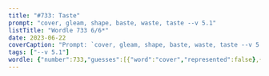```yaml
---
title: "#733: Taste"
prompt: "cover, gleam, shape, baste, waste, taste --v 5.1"
listTitle: "Wordle 733 6/6*"
date: 2023-06-22
coverCaption: "Prompt: `cover, gleam, shape, baste, waste, taste --v 5.1`"
tags: ["--v 5.1"]
wordle: {"number":733,"guesses":[{"word":"cover","represented":false},{"word":"gleam","represented":null},{"word":"shape","represented":true},{"word":"baste","represented":false},{"word":"waste","represented":null},{"word":"taste","represented":true}]}
---
```

